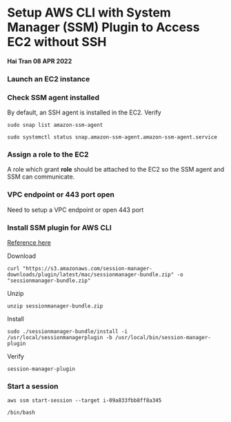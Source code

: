 # Setup AWS CLI with System Manager (SSM) Plugin to Access EC2 without SSH

**Hai Tran 08 APR 2022**

### Launch an EC2 instance

### Check SSM agent installed

By default, an SSH agent is installed in the EC2. Verify

```
sudo snap list amazon-ssm-agent

```

```
sudo systemctl status snap.amazon-ssm-agent.amazon-ssm-agent.service
```

### Assign a role to the EC2

A role which grant **role** should be attached to the EC2 so the SSM agent and SSM can communicate.

### VPC endpoint or 443 port open

Need to setup a VPC endpoint or open 443 port

### Install SSM plugin for AWS CLI

[Reference here ](https://docs.aws.amazon.com/systems-manager/latest/userguide/session-manager-working-with-install-plugin.html)

Download

```
curl "https://s3.amazonaws.com/session-manager-downloads/plugin/latest/mac/sessionmanager-bundle.zip" -o "sessionmanager-bundle.zip"
```

Unzip

```
unzip sessionmanager-bundle.zip
```

Install

```
sudo ./sessionmanager-bundle/install -i /usr/local/sessionmanagerplugin -b /usr/local/bin/session-manager-plugin
```

Verify

```
session-manager-plugin
```

### Start a session

```
aws ssm start-session --target i-09a833fbb8ff8a345
```

```
/bin/bash
```
